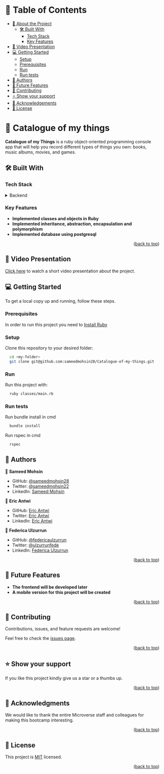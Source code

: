 # 📗 Table of Contents

- [📖 About the Project](#about-project)
  - [🛠 Built With](#built-with)
    - [Tech Stack](#tech-stack)
    - [Key Features](#key-features)
- [🎥 Video Presentation](#video-presentation)
- [💻 Getting Started](#getting-started)
  - [Setup](#setup)
  - [Prerequisites](#prerequisites)
  - [Run](#run)
  - [Run tests](#run-tests)
- [👥 Authors](#authors)
- [🔭 Future Features](#future-features)
- [🤝 Contributing](#contributing)
- [⭐️ Show your support](#support)
- [🙏 Acknowledgements](#acknowledgements)
- [📝 License](#license)

# 📖 Catalogue of my things <a name="about-project"></a>

**Catalogue of my Things** is a ruby object-oriented programming console app that will help you record different types of things you own: books, music albums, movies, and games.

## 🛠 Built With <a name="built-with"></a>

### Tech Stack <a name="tech-stack"></a>
<details>
<summary>Backend</summary>
  <ul>
    <li><a href="https://www.ruby-lang.org/en/">Ruby</a></li>
  </ul>
</details>

### Key Features <a name="key-features"></a>

- **Implemented classes and objects in Ruby**
- **Implemented inheritance, abstraction, encapsulation and polymorphism**
- **Implemented database using postgresql**

<p align="right">(<a href="#readme-top">back to top</a>)</p>

## 🎥 Video Presentation <a name="video-presentation"></a>

[Click here]() to watch a short video presentation about the project.

## 💻 Getting Started <a name="getting-started"></a>

To get a local copy up and running, follow these steps.

### Prerequisites

In order to run this project you need to
<a href="https://www.ruby-lang.org/en/documentation/installation/">Install Ruby</a>

### Setup

Clone this repository to your desired folder:

```sh
  cd <my-folder>
  git clone git@github.com:sameedmohsin28/Catalogue-of-my-things.git
```

### Run

Run this project with:

```sh
  ruby classes/main.rb
```

### Run tests

Run bundle install in cmd

```sh
  bundle install
```
Run rspec in cmd

```sh
  rspec
```

## 👥 Authors <a name="authors"></a>

👤 **Sameed Mohsin**

- GitHub: [@sameedmohsin28](https://github.com/sameedmohsin28/)
- Twitter: [@sameedmohsin22](https://twitter.com/SameedMohsin22)
- LinkedIn: [Sameed Mohsin](https://www.linkedin.com/in/sameed-mohsin-538792180/)

👤 **Eric Antwi**

- GitHub: [Eric Antwi](https://github.com/Mylo16)
- Twitter: [Eric Antwi](https://twitter.com/EricAntwi384)
- LinkedIn: [Eric Antwi](https://linkedin.com/in/ericopokuantwi)

👤 **Federica Ulzurrun**

- GitHub: [@federicaulzurrun](https://github.com/federicaulzurrun)
- Twitter: [@ulzurrunfede](https://mobile.twitter.com/ulzurrunfede)
- LinkedIn: [Federica Ulzurrun](https://www.linkedin.com/in/federicaulzurrun/)

<p align="right">(<a href="#readme-top">back to top</a>)</p>

## 🔭 Future Features <a name="future-features"></a>

- **The frontend will be developed later**
- **A mobile version for this project will be created**

<p align="right">(<a href="#readme-top">back to top</a>)</p>

## 🤝 Contributing <a name="contributing"></a>

Contributions, issues, and feature requests are welcome!

Feel free to check the [issues page](https://github.com/sameedmohsin28/Catalogue-of-my-things/issues/).

<p align="right">(<a href="#readme-top">back to top</a>)</p>

## ⭐️ Show your support <a name="support"></a>

If you like this project kindly give us a star or a thumbs up.

<p align="right">(<a href="#readme-top">back to top</a>)</p>

## 🙏 Acknowledgments <a name="acknowledgements"></a>

We would like to thank the entire Microverse staff and colleagues for making this bootcamp interesting.

<p align="right">(<a href="#readme-top">back to top</a>)</p>


## 📝 License <a name="license"></a>

This project is [MIT](./MIT.md) licensed.

<p align="right">(<a href="#readme-top">back to top</a>)</p>
